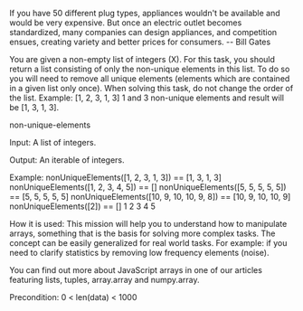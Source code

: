 If you have 50 different plug types, appliances wouldn't be available and would be very expensive. But once an electric outlet becomes standardized, many companies can design appliances, and competition ensues, creating variety and better prices for consumers.
-- Bill Gates

You are given a non-empty list of integers (X). For this task, you should return a list consisting of only the non-unique elements in this list. To do so you will need to remove all unique elements (elements which are contained in a given list only once). When solving this task, do not change the order of the list. Example: [1, 2, 3, 1, 3] 1 and 3 non-unique elements and result will be [1, 3, 1, 3].

non-unique-elements

Input: A list of integers.

Output: An iterable of integers.

Example:
nonUniqueElements([1, 2, 3, 1, 3]) == [1, 3, 1, 3]
nonUniqueElements([1, 2, 3, 4, 5]) == []
nonUniqueElements([5, 5, 5, 5, 5]) == [5, 5, 5, 5, 5]
nonUniqueElements([10, 9, 10, 10, 9, 8]) == [10, 9, 10, 10, 9]
nonUniqueElements([2]) == []
1
2
3
4
5

How it is used: This mission will help you to understand how to manipulate arrays, something that is the basis for solving more complex tasks. The concept can be easily generalized for real world tasks. For example: if you need to clarify statistics by removing low frequency elements (noise).

You can find out more about JavaScript arrays in one of our articles featuring lists, tuples, array.array and numpy.array.

Precondition:
0 < len(data) < 1000
